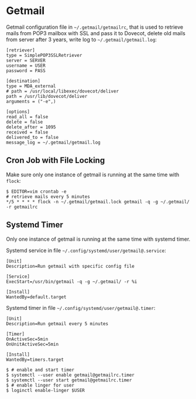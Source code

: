 # Getmail

Getmail configuration file in `~/.getmail/getmailrc`, that is used to retrieve
mails from POP3 mailbox with SSL and pass it to Dovecot, delete old mails from
server after 3 years, write log to `~/.getmail/getmail.log`:

```
[retriever]
type = SimplePOP3SSLRetriever
server = SERVER
username = USER
password = PASS

[destination]
type = MDA_external
# path = /usr/local/libexec/dovecot/deliver
path = /usr/lib/dovecot/deliver
arguments = ("-e",)

[options]
read_all = false
delete = false
delete_after = 1095
received = false
delivered_to = false
message_log = ~/.getmail/getmail.log
```

## Cron Job with File Locking

Make sure only one instance of getmail is running at the same time with
`flock`:

```console
$ EDITOR=vim crontab -e
# retrieve mails every 5 minutes
*/5 * * * * flock -n ~/.getmail/getmail.lock getmail -q -g ~/.getmail/ -r getmailrc
```

## Systemd Timer

Only one instance of getmail is running at the same time with systemd timer.

Systemd service in file `~/.config/systemd/user/getmail@.service`:

```
[Unit]
Description=Run getmail with specific config file

[Service]
ExecStart=/usr/bin/getmail -q -g ~/.getmail/ -r %i

[Install]
WantedBy=default.target
```

Systemd timer in file `~/.config/systemd/user/getmail@.timer`:

```
[Unit]
Description=Run getmail every 5 minutes

[Timer]
OnActiveSec=5min
OnUnitActiveSec=5min

[Install]
WantedBy=timers.target
```

```console
$ # enable and start timer
$ systemctl --user enable getmail@getmailrc.timer
$ systemctl --user start getmail@getmailrc.timer
$ # enable linger for user
$ loginctl enable-linger $USER
```
